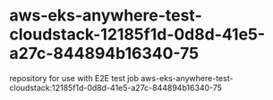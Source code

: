 # aws-eks-anywhere-test-cloudstack-12185f1d-0d8d-41e5-a27c-844894b16340-75
repository for use with E2E test job aws-eks-anywhere-test-cloudstack:12185f1d-0d8d-41e5-a27c-844894b16340-75
